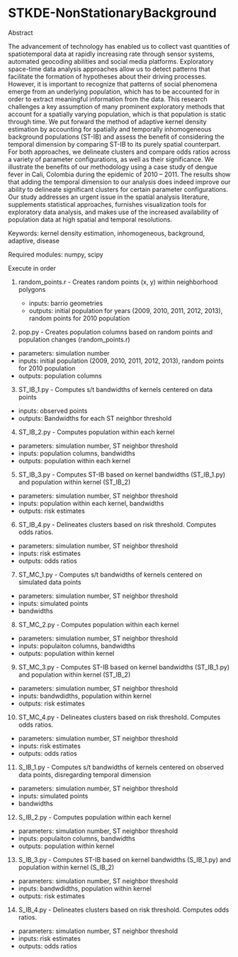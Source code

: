 # STKDE-NonStationaryBackground

Abstract

The advancement of technology has enabled us to collect vast quantities of spatiotemporal data at rapidly increasing rate through sensor systems, automated geocoding abilities and social media platforms. Exploratory space-time data analysis approaches allow us to detect patterns that facilitate the formation of hypotheses about their driving processes. However, it is important to recognize that patterns of social phenomena emerge from an underlying population, which has to be accounted for in order to extract meaningful information from the data. This research challenges a key assumption of many prominent exploratory methods that account for a spatially varying population, which is that population is static through time. We put forward the method of adaptive kernel density estimation by accounting for spatially and temporally inhomogeneous background populations (ST-IB) and assess the benefit of considering the temporal dimension by comparing ST-IB to its purely spatial counterpart. For both approaches, we delineate clusters and compare odds ratios across a variety of parameter configurations, as well as their significance. We illustrate the benefits of our methodology using a case study of dengue fever in Cali, Colombia during the epidemic of 2010 – 2011. The results show that adding the temporal dimension to our analysis does indeed improve our ability to delineate significant clusters for certain parameter configurations. Our study addresses an urgent issue in the spatial analysis literature, supplements statistical approaches, furnishes visualization tools for exploratory data analysis, and makes use of the increased availability of population data at high spatial and temporal resolutions. 

Keywords: kernel density estimation, inhomogeneous, background, adaptive, disease

Required modules: numpy, scipy

Execute in order

1. random_points.r - Creates random points (x, y) within neighborhood polygons 
   - inputs: barrio geometries 
   - outputs: initial population for years (2009, 2010, 2011, 2012, 2013), random points for 2010 population
   
2. pop.py - Creates population columns based on random points and population changes (random_points.r)
  - parameters: simulation number
  - inputs: initial population (2009, 2010, 2011, 2012, 2013), random points for 2010 population
  - outputs: population columns 

3. ST_IB_1.py - Computes s/t bandwidths of kernels centered on data points
  - inputs: observed points
  - outputs: Bandwidths for each ST neighbor threshold

4. ST_IB_2.py - Computes population within each kernel
  - parameters: simulation number, ST neighbor threshold
  - inputs: population columns, bandwidths
  - outputs: population within each kernel

5. ST_IB_3.py - Computes ST-IB based on kernel bandwidths (ST_IB_1.py) and population within kernel (ST_IB_2)
  - parameters: simulation number, ST neighbor threshold
  - inputs: population within each kernel, bandwidths
  - outputs: risk estimates

6. ST_IB_4.py - Delineates clusters based on risk threshold. Computes odds ratios.
  - parameters: simulation number, ST neighbor threshold
  - inputs: risk estimates
  - outputs: odds ratios

7. ST_MC_1.py - Computes s/t bandwidths of kernels centered on simulated data points
  - parameters: simulation number, ST neighbor threshold
  - inputs: simulated points
  - bandwidths

8. ST_MC_2.py - Computes population within each kernel
  - parameters: simulation number, ST neighbor threshold
  - inputs: populaiton columns, bandwidths
  - outputs: population within kernel

9. ST_MC_3.py - Computes ST-IB based on kernel bandwidths (ST_IB_1.py) and population within kernel (ST_IB_2)
  - parameters: simulation number, ST neighbor threshold
  - inputs: bandwdidths, population within kernel
  - outputs: risk estimates

10. ST_MC_4.py - Delineates clusters based on risk threshold. Computes odds ratios.
  - parameters: simulation number, ST neighbor threshold
  - inputs: risk estimates
  - outputs: odds ratios
  
11. S_IB_1.py - Computes s/t bandwidths of kernels centered on observed data points, disregarding temporal dimension
  - parameters: simulation number, ST neighbor threshold
  - inputs: simulated points
  - bandwidths

12. S_IB_2.py - Computes population within each kernel
  - parameters: simulation number, ST neighbor threshold
  - inputs: populaiton columns, bandwidths
  - outputs: population within kernel

13. S_IB_3.py - Computes ST-IB based on kernel bandwidths (S_IB_1.py) and population within kernel (S_IB_2)
  - parameters: simulation number, ST neighbor threshold
  - inputs: bandwdidths, population within kernel
  - outputs: risk estimates

14. S_IB_4.py - Delineates clusters based on risk threshold. Computes odds ratios.
  - parameters: simulation number, ST neighbor threshold
  - inputs: risk estimates
  - outputs: odds ratios
